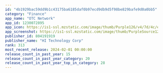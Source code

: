```yaml
---
id: "4b1929bac59dd9b1c43175ba6185daf0b97ecd9db9d5f98be829bafe9d0a0bb5"
category: "Finance"
app_name: "OTC Network"
app_id: 1230072895
app_icon: https://is1-ssl.mzstatic.com/image/thumb/Purple126/v4/7d/4c/e6/7d4ce6f0-ad6c-dc57-7281-fce19b470a50/AppIcon-1x_U007emarketing-0-7-0-85-220.png/1024x1024bb.png
app_screenshot: https://is1-ssl.mzstatic.com/image/thumb/PurpleSource123/v4/34/f3/1a/34f31aa4-9a40-f22a-0dc5-1aacf4fbd838/54f1cb5e-95be-4335-bea8-5b9fcdb2d621_Img_1_Splash_Pt1_1242x2688.jpg/1242x2688bb.png
publisher_id: 804191919
publisher_name: "HI Technology Corp"
rank: 313
most_recent_release: 2024-02-01 00:00:00
release_count_in_past_year: 15
release_count_in_past_year_category: 20
release_count_in_past_year_top_in_category: 28
---
```

